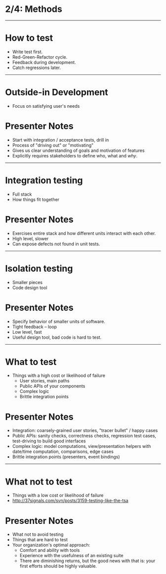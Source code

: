 # 2/4: Methods

---

# How to test

* Write test first.
* Red-Green-Refactor cycle.
* Feedback during development.
* Catch regressions later.

---

# Outside-in Development

* Focus on satisfying user's needs

# Presenter Notes

* Start with integration / acceptance tests, drill in
* Process of "driving out" or "motivating"
* Gives us clear understanding of goals and motivation of features
* Explicitly requires stakeholders to define who, what and *why*.

---

# Integration testing

* Full stack
* How things fit together

# Presenter Notes

* Exercises entire stack and how different units interact with each other.
* High level, slower
* Can expose defects not found in unit tests.

---

# Isolation testing

* Smaller pieces
* Code design tool

# Presenter Notes

* Specify behavior of smaller units of software.
* Tight feedback &ndash; loop
* Low level, fast
* Useful design tool, bad code is hard to test.

---
# What to test

* Things with a high cost or likelihood of failure
    * User stories, main paths
    * Public APIs of your components
    * Complex logic
    * Brittle integration points

# Presenter Notes
* Integration: coarsely-grained user stories, "tracer bullet" / happy cases
* Public APIs: sanity checks, correctness checks, regression test cases, test-driving to build good interfaces
* Complex logic: model computations, view/presentation helpers with date/time computation, comparisons, edge cases
* Brittle integration points (presenters, event bindings)

---
# What not to test

* Things with a low cost or likelihood of failure
* http://37signals.com/svn/posts/3159-testing-like-the-tsa

# Presenter Notes

* What not to avoid testing
* Things that are hard to test
* Your organization's optimal approach:
    * Comfort and ability with tools
    * Experience with the usefulness of an existing suite
    * There are diminishing returns, but the good news with that is: your first efforts should be highly valuable.
